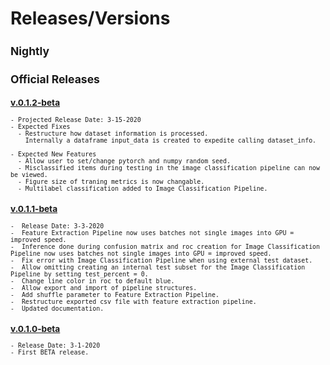 # Releases/Versions

<small>


## Nightly


## Official Releases
### [v.0.1.2-beta](https://github.com/radtorch/radtorch/releases)
    - Projected Release Date: 3-15-2020
    - Expected Fixes
      - Restructure how dataset information is processed.
        Internally a dataframe input_data is created to expedite calling dataset_info.

    - Expected New Features
      - Allow user to set/change pytorch and numpy random seed.
      - Misclassified items during testing in the image classification pipeline can now be viewed.
      - Figure size of traning metrics is now changable.
      - Multilabel classification added to Image Classification Pipeline.

### [v.0.1.1-beta](https://github.com/radtorch/radtorch/releases)

    -  Release Date: 3-3-2020
    -  Feature Extraction Pipeline now uses batches not single images into GPU = improved speed.
    -  Inference done during confusion matrix and roc creation for Image Classification Pipeline now uses batches not single images into GPU = improved speed.
    -  Fix error with Image Classification Pipeline when using external test dataset.
    -  Allow omitting creating an internal test subset for the Image Classification Pipeline by setting test_percent = 0.
    -  Change line color in roc to default blue.
    -  Allow export and import of pipeline structures.
    -  Add shuffle parameter to Feature Extraction Pipeline.
    -  Restructure exported csv file with feature extraction pipeline.
    -  Updated documentation.


### [v.0.1.0-beta](https://github.com/radtorch/radtorch/releases)
    - Release Date: 3-1-2020
    - First BETA release.

</small>
